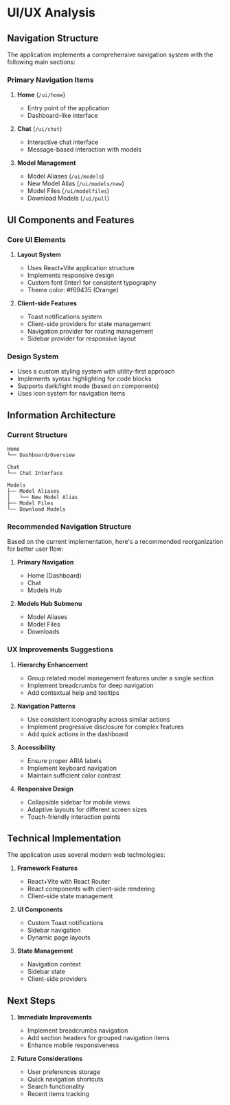 # UI/UX Analysis

## Navigation Structure

The application implements a comprehensive navigation system with the following main sections:

### Primary Navigation Items
1. **Home** (`/ui/home`)
   - Entry point of the application
   - Dashboard-like interface

2. **Chat** (`/ui/chat`)
   - Interactive chat interface
   - Message-based interaction with models

3. **Model Management**
   - Model Aliases (`/ui/models`)
   - New Model Alias (`/ui/models/new`)
   - Model Files (`/ui/modelfiles`)
   - Download Models (`/ui/pull`)

## UI Components and Features

### Core UI Elements
1. **Layout System**
   - Uses React+Vite application structure
   - Implements responsive design
   - Custom font (Inter) for consistent typography
   - Theme color: #f69435 (Orange)

2. **Client-side Features**
   - Toast notifications system
   - Client-side providers for state management
   - Navigation provider for routing management
   - Sidebar provider for responsive layout

### Design System
- Uses a custom styling system with utility-first approach
- Implements syntax highlighting for code blocks
- Supports dark/light mode (based on components)
- Uses icon system for navigation items

## Information Architecture

### Current Structure
```
Home
└── Dashboard/Overview

Chat
└── Chat Interface

Models
├── Model Aliases
│   └── New Model Alias
├── Model Files
└── Download Models
```

### Recommended Navigation Structure

Based on the current implementation, here's a recommended reorganization for better user flow:

1. **Primary Navigation**
   - Home (Dashboard)
   - Chat
   - Models Hub

2. **Models Hub Submenu**
   - Model Aliases
   - Model Files
   - Downloads

### UX Improvements Suggestions

1. **Hierarchy Enhancement**
   - Group related model management features under a single section
   - Implement breadcrumbs for deep navigation
   - Add contextual help and tooltips

2. **Navigation Patterns**
   - Use consistent iconography across similar actions
   - Implement progressive disclosure for complex features
   - Add quick actions in the dashboard

3. **Accessibility**
   - Ensure proper ARIA labels
   - Implement keyboard navigation
   - Maintain sufficient color contrast

4. **Responsive Design**
   - Collapsible sidebar for mobile views
   - Adaptive layouts for different screen sizes
   - Touch-friendly interaction points

## Technical Implementation

The application uses several modern web technologies:

1. **Framework Features**
   - React+Vite with React Router
   - React components with client-side rendering
   - Client-side state management

2. **UI Components**
   - Custom Toast notifications
   - Sidebar navigation
   - Dynamic page layouts

3. **State Management**
   - Navigation context
   - Sidebar state
   - Client-side providers

## Next Steps

1. **Immediate Improvements**
   - Implement breadcrumbs navigation
   - Add section headers for grouped navigation items
   - Enhance mobile responsiveness

2. **Future Considerations**
   - User preferences storage
   - Quick navigation shortcuts
   - Search functionality
   - Recent items tracking
